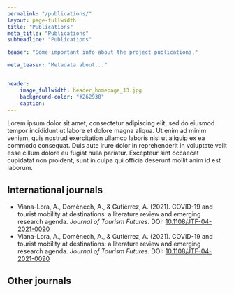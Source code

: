 ```yaml
---
permalink: "/publications/"
layout: page-fullwidth
title: "Publications"
meta_title: "Publications"
subheadline: "Publications"

teaser: "Some important info about the project publications." 

meta_teaser: "Metadata about..."


header:
    image_fullwidth: header_homepage_13.jpg
    background-color: "#262930"
    caption: 
---
```


Lorem ipsum dolor sit amet, consectetur adipiscing elit, sed do eiusmod tempor incididunt ut labore et dolore magna aliqua. Ut enim ad minim veniam, quis nostrud exercitation ullamco laboris nisi ut aliquip ex ea commodo consequat. Duis aute irure dolor in reprehenderit in voluptate velit esse cillum dolore eu fugiat nulla pariatur. Excepteur sint occaecat cupidatat non proident, sunt in culpa qui officia deserunt mollit anim id est laborum.

## International journals

- Viana-Lora, A., Domènech, A., & Gutiérrez, A. (2021). COVID-19 and tourist mobility at destinations: a literature review and emerging research agenda. *Journal of Tourism Futures*. DOI: [10.1108/JTF-04-2021-0090](https://www.emerald.com/insight/content/doi/10.1108/JTF-04-2021-0090/full/html) 
- Viana-Lora, A., Domènech, A., & Gutiérrez, A. (2021). COVID-19 and tourist mobility at destinations: a literature review and emerging research agenda. *Journal of Tourism Futures*. DOI: [10.1108/JTF-04-2021-0090](https://www.emerald.com/insight/content/doi/10.1108/JTF-04-2021-0090/full/html) 

## Other journals
